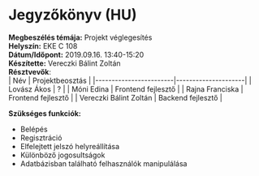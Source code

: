 # Jegyzőkönyv (HU)
**Megbeszélés témája:** Projekt véglegesítés  
**Helyszín:** EKE C 108  
**Dátum/Időpont:** 2019.09.16. 13:40-15:20  
**Készítette:** Vereczki Bálint Zoltán  
**Résztvevők**:  
| Név                    |  Projektbeosztás    |
|------------------------|---------------------|
| Lovász Ákos            |  ?                  |
| Móni Edina             | Frontend fejlesztő  |
| Rajna Franciska        |  Frontend fejlesztő |
| Vereczki Bálint Zoltán |  Backend fejlesztő  |

**Szükséges funkciók:**  
* Belépés
* Regisztráció
* Elfelejtett jelszó helyreállítása
* Különböző jogosultságok
* Adatbázisban található felhasználók manipulálása